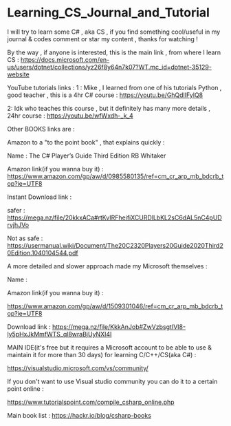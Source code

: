 # Learning_CS_Journal_and_Tutorial
I will try to learn some C# , aka CS , if you find something cool/useful in my journal &amp; codes comment or star my  content , thanks for watching !

By the way , if anyone is interested, this is the main link , from where I learn CS :
https://docs.microsoft.com/en-us/users/dotnet/collections/yz26f8y64n7k07?WT.mc_id=dotnet-35129-website

YouTube tutorials links :
1 : Mike , I learned from one of his tutorials Python , good teacher , this is a 4hr C# course :
https://youtu.be/GhQdlIFylQ8


2: Idk who teaches this course , but it definitely has many more details , 24hr course :
https://youtu.be/wfWxdh-_k_4



Other BOOKS links are :

Amazon to a "to the point book" , that explains quickly : 

Name : The C# Player’s Guide Third Edition
RB Whitaker

Amazon link(if you wanna buy it) :
https://www.amazon.com/gp/aw/d/0985580135/ref=cm_cr_arp_mb_bdcrb_top?ie=UTF8

Instant Download link :

safer :
https://mega.nz/file/20kkxACa#rtKvIRFheifiXCURDlLbKL2sC6dAL5nC4pUDrvjhJVo

Not as safe :
https://usermanual.wiki/Document/The20C2320Players20Guide2020Third20Edition.1040104544.pdf






A more detailed and slower approach made my Microsoft themselves :

Name : 

Amazon link(if you wanna buy it) :

https://www.amazon.com/gp/aw/d/1509301046/ref=cm_cr_arp_mb_bdcrb_top?ie=UTF8

Download link :
https://mega.nz/file/KkkAnJob#ZwVzbsgtIVI8-ly5pHxJkMmfWTS_ql8wraBjUyNXI4I



MAIN IDE(it's free but it requires a Microsoft account to be able to use & maintain it for more than 30 days) for learning C/C++/CS(aka C#) :

https://visualstudio.microsoft.com/vs/community/




If you don't want to use Visual studio community you can do it to a certain point online : 

https://www.tutorialspoint.com/compile_csharp_online.php




Main book list : https://hackr.io/blog/csharp-books



